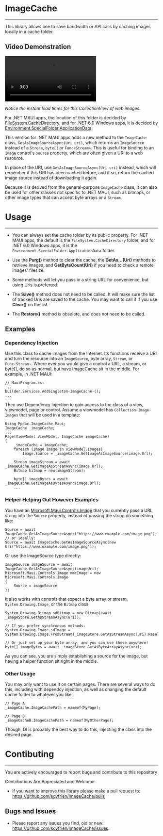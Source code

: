 # ImageCache
-----------------------------------------
This library allows one to save bandwidth or API calls by caching images locally in a cache folder.

## Video Demonstration
![Demonstration video showing load times.](https://github.com/soyfrien/ImageCache/raw/main/ImageCacheDemo.mp4)

*Notice the instant load times for this CollectionView of web images.*


For .NET MAUI apps, the location of this folder is decided by [FileSystem.CacheDirectory](https://learn.microsoft.com/en-us/dotnet/api/microsoft.maui.storage.filesystem.cachedirectory), 
and for .NET 6.0 Windows apps, it is decided by [Environment.SpecialFolder.ApplicationData](https://docs.microsoft.com/en-us/dotnet/api/system.environment.specialfolder?view=net-6.0#System_Environment_SpecialFolder_ApplicationData).

This version for .NET MAUI apps adds a new method to the `ImageCache` class, `GetAsImageSourceAsync(Uri uri)`, which returns an `ImageSource` instead of a `Stream`, `byte[]` or `Func<Stream>`.
This is useful for binding to an `Image` control's `Source` property, which are often given a URI to a web resource.

In place of the URI, use `GetAsImageSourceAsync(Uri uri)` instead, which will remember if this URI has been cached before, and if so, return the cached image source instead of downloading it again.

Because it is derived from the general-purpose `ImageCache` class, it can also be used for other classes not specific to .NET MAUI, such as bitmaps, or other image types that can accept byte arrays or a `Stream`.

# Usage
-----------------------------------------
* You can always set the cache folder by its public property. For .NET MAUI apps, the default is the `FileSystem.CacheDirectory` folder, and for .NET 6.0 Windows apps, it is the `Environment.SpecialFolder.ApplicationData` folder.

* Use the **Purg()** method to clear the cache, the **GetAs...(Uri)** methods to retrieve images, and **GetByteCount(Uri)** if you need to check a remote images' filesize.
* Some methods will let you pass in a string URL for convenience, but using Uris is preferred.
* The **Save()** method does not need to be called. It will make sure the list of tracked Uris are saved to the cache. You may want to call if if you use **Clear()** on the list.
* The **Restore()** method is obsolete, and does not need to be called.

## Examples
### Dependency Injection
Use this class to cache images from the Internet. Its functions receive a URI and turn the resource into an `ImageSource`, byte array, `Stream`, or `Func‹Stream›`. Where ever you would give a control a URL, a stream, or byte[], do so as normal, but have ImageCache sit in the middle. For example, in .NET MAUI:
```
// MauiProgram.cs:
...
builder.Services.AddSingleton‹ImageCache›();
...
```
Then use Dependency Injection to gain access to the class of a view, viewmodel, page or control. Assume a viewmodel has `Collection‹Image› Images` that will be used in a template:
```
Using Ppdac.ImageCache.Maui;
ImageCache _imageCache;
...
Page(ViewModel viewModel, ImageCache imageCache)
{
	_imageCache = imageCache;
	foreach (Image image in viewModel.Images)
		Image.Source = _imageCache.GetImageAsImageSource(image.Url);
	
	Stream imageStream = await _imageCache.GetImageAsStreamAsync(image.Url);
	Bitmap bitmap = new(imageStream);
	
	byte[] imageBytes = await _imageCache.GetImageAsBytesAsync(image.Url);
	...
```
### Helper Helping Out However Examples
You have an [Microsoft.Maui.Controls.Image](https://learn.microsoft.com/en-us/dotnet/maui/user-interface/controls/image) that you currently pass a URL string into the `Source` property, instead of passing the string do something like:
```
Source = await ImageCache.GetAsImageSourceAsync("https://www.example.com/image.png");
// or ideally:
Source = await ImageCache.GetAsImageSourceAsync(new Uri("https://www.example.com/image.png"));
```

Or use the ImageSource type directly:
```
ImageSource imageSource = await ImageCache.GetAsImageSourceAsync(imageUri);
Microsoft.Maui.Controls.Image mmcImage = new Microsoft.Maui.Controls.Image
{
	Source = imageSource
};
```

It also works with controls that expect a byte array or stream, `System.Drawing.Image`, or the `Bitmap` class:
```
System.Drawing.Bitmap sdBitmap = new Bitmap(await _imageStore.GetAsStreamAsync(uri));

// If you prefer synchronous methods:
System.Drawing.Image sdImage = System.Drawing.Image.FromStream(_imageStore.GetAsStreamAsync(uri).Result);

// Or just set up your byte array, and you can use these anywhere!
byte[] imageBytes = await _imageStore.GetAsByteArrayAsync(uri);
```

As you can see, you are simply establishing a source for the image, but having a helper function sit right in the middle.

### Other Usage
You may only want to use it on certain pages. There are several ways to do this, including with dependcy injection, as well as changing the default cache folder to whatever you like: 
```
// Page A
_imageCache.ImageCachePath = nameof(MyPage);

// Page B
_imageCacheB.ImageCachePath = nameof(MyOtherPage);
```

Though, DI is probably the best way to do this, injecting the class into the desired page.


# Contibuting
-----------------------------------------
You are actively encouraged to report bugs and contribute to this repository
 
Contributions Are Appreciated and Welcome

* If you want to improve this library please make a pull request to: https://github.com/soyfrien/ImageCache/pulls

Bugs and Issues
--------------------------------------------
* Please report any issues you find, old or new: https://github.com/soyfrien/ImageCache/issues.